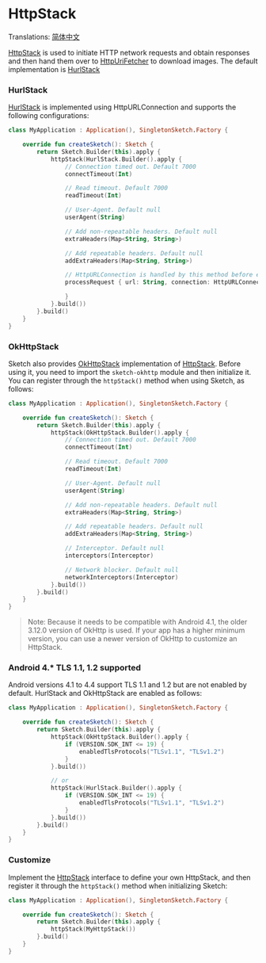 # HttpStack

Translations: [简体中文](http_stack_zh.md)

[HttpStack] is used to initiate HTTP network requests and obtain responses and then hand them over
to [HttpUriFetcher] to download images. The default implementation is [HurlStack]

### HurlStack

[HurlStack] is implemented using HttpURLConnection and supports the following configurations:

```kotlin
class MyApplication : Application(), SingletonSketch.Factory {

    override fun createSketch(): Sketch {
        return Sketch.Builder(this).apply {
            httpStack(HurlStack.Builder().apply {
                // Connection timed out. Default 7000
                connectTimeout(Int)

                // Read timeout. Default 7000
                readTimeout(Int)

                // User-Agent. Default null
                userAgent(String)

                // Add non-repeatable headers. Default null
                extraHeaders(Map<String, String>)

                // Add repeatable headers. Default null
                addExtraHeaders(Map<String, String>)

                // HttpURLConnection is handled by this method before executing connect. Default null
                processRequest { url: String, connection: HttpURLConnection ->

                }
            }.build())
        }.build()
    }
}
```

### OkHttpStack

Sketch also provides [OkHttpStack] implementation of [HttpStack]. Before using it, you need to
import the `sketch-okhttp` module and then initialize it.
You can register through the `httpStack()` method when using Sketch, as follows:

```kotlin
class MyApplication : Application(), SingletonSketch.Factory {

    override fun createSketch(): Sketch {
        return Sketch.Builder(this).apply {
            httpStack(OkHttpStack.Builder().apply {
                // Connection timed out. Default 7000
                connectTimeout(Int)

                // Read timeout. Default 7000
                readTimeout(Int)

                // User-Agent. Default null
                userAgent(String)

                // Add non-repeatable headers. Default null
                extraHeaders(Map<String, String>)

                // Add repeatable headers. Default null
                addExtraHeaders(Map<String, String>)

                // Interceptor. Default null
                interceptors(Interceptor)

                // Network blocker. Default null
                networkInterceptors(Interceptor)
            }.build())
        }.build()
    }
}
```

> Note: Because it needs to be compatible with Android 4.1, the older 3.12.0 version of OkHttp is
> used. If your app has a higher minimum version, you can use a newer version of OkHttp to customize
> an HttpStack.

### Android 4.* TLS 1.1, 1.2 supported

Android versions 4.1 to 4.4 support TLS 1.1 and 1.2 but are not enabled by default. HurlStack and
OkHttpStack are enabled as follows:

```kotlin
class MyApplication : Application(), SingletonSketch.Factory {

    override fun createSketch(): Sketch {
        return Sketch.Builder(this).apply {
            httpStack(OkHttpStack.Builder().apply {
                if (VERSION.SDK_INT <= 19) {
                    enabledTlsProtocols("TLSv1.1", "TLSv1.2")
                }
            }.build())

            // or
            httpStack(HurlStack.Builder().apply {
                if (VERSION.SDK_INT <= 19) {
                    enabledTlsProtocols("TLSv1.1", "TLSv1.2")
                }
            }.build())
        }.build()
    }
}
```

### Customize

Implement the [HttpStack] interface to define your own HttpStack, and then register it through
the `httpStack()` method when initializing Sketch:

```kotlin
class MyApplication : Application(), SingletonSketch.Factory {

    override fun createSketch(): Sketch {
        return Sketch.Builder(this).apply {
            httpStack(MyHttpStack())
        }.build()
    }
}
```

[HttpStack]: ../../sketch-core/src/commonMain/kotlin/com/github/panpf/sketch/http/HttpStack.kt

[HurlStack]: ../../sketch-core/src/commonMain/kotlin/com/github/panpf/sketch/http/HurlStack.kt

[OkHttpStack]: ../../sketch-okhttp/src/main/kotlin/com/github/panpf/sketch/http/OkHttpStack.kt

[HttpUriFetcher]: ../../sketch-core/src/commonMain/kotlin/com/github/panpf/sketch/fetch/HttpUriFetcher.kt